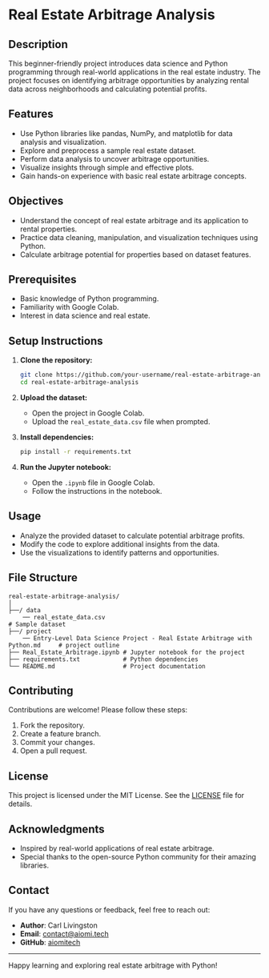 # Real Estate Arbitrage Analysis

## Description
This beginner-friendly project introduces data science and Python programming through real-world applications in the real estate industry. The project focuses on identifying arbitrage opportunities by analyzing rental data across neighborhoods and calculating potential profits.

## Features
- Use Python libraries like pandas, NumPy, and matplotlib for data analysis and visualization.
- Explore and preprocess a sample real estate dataset.
- Perform data analysis to uncover arbitrage opportunities.
- Visualize insights through simple and effective plots.
- Gain hands-on experience with basic real estate arbitrage concepts.

## Objectives
- Understand the concept of real estate arbitrage and its application to rental properties.
- Practice data cleaning, manipulation, and visualization techniques using Python.
- Calculate arbitrage potential for properties based on dataset features.

## Prerequisites
- Basic knowledge of Python programming.
- Familiarity with Google Colab.
- Interest in data science and real estate.

## Setup Instructions

1. **Clone the repository:**
   ```bash
   git clone https://github.com/your-username/real-estate-arbitrage-analysis.git
   cd real-estate-arbitrage-analysis
   ```

2. **Upload the dataset:**
   - Open the project in Google Colab.
   - Upload the `real_estate_data.csv` file when prompted.

3. **Install dependencies:**
   ```bash
   pip install -r requirements.txt
   ```

4. **Run the Jupyter notebook:**
   - Open the `.ipynb` file in Google Colab.
   - Follow the instructions in the notebook.

## Usage
- Analyze the provided dataset to calculate potential arbitrage profits.
- Modify the code to explore additional insights from the data.
- Use the visualizations to identify patterns and opportunities.

## File Structure
```
real-estate-arbitrage-analysis/
│
├──/ data
    ── real_estate_data.csv                                                        # Sample dataset
├──/ project
    ── Entry-Level Data Science Project - Real Estate Arbitrage with Python.md     # project outline
├── Real_Estate_Arbitrage.ipynb # Jupyter notebook for the project
├── requirements.txt            # Python dependencies
└── README.md                   # Project documentation
```

## Contributing
Contributions are welcome! Please follow these steps:
1. Fork the repository.
2. Create a feature branch.
3. Commit your changes.
4. Open a pull request.

## License
This project is licensed under the MIT License. See the [LICENSE](LICENSE) file for details.

## Acknowledgments
- Inspired by real-world applications of real estate arbitrage.
- Special thanks to the open-source Python community for their amazing libraries.

## Contact
If you have any questions or feedback, feel free to reach out:
- **Author**: Carl Livingston
- **Email**: contact@aiomi.tech
- **GitHub**: [aiomitech](https://github.com/aiomitech)

---

Happy learning and exploring real estate arbitrage with Python!
